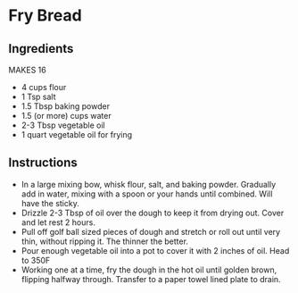 # Fry Bread

## Ingredients

MAKES 16

- 4 cups flour
- 1 Tsp salt
- 1.5 Tbsp baking powder
- 1.5 (or more) cups water
- 2-3 Tbsp vegetable oil
- 1 quart vegetable oil for frying

## Instructions

- In a large mixing bow, whisk flour, salt, and baking powder. Gradually add in water, mixing with a spoon or your hands until combined. Will have the sticky.
- Drizzle 2-3 Tbsp of oil over the dough to keep it from drying out. Cover and let rest 2 hours.
- Pull off golf ball sized pieces of dough and stretch or roll out until very thin, without ripping it. The thinner the better.
- Pour enough vegetable oil into a pot to cover it with 2 inches of oil. Head to 350F
- Working one at a time, fry the dough in the hot oil until golden brown, flipping halfway through. Transfer to a paper towel lined plate to drain.

